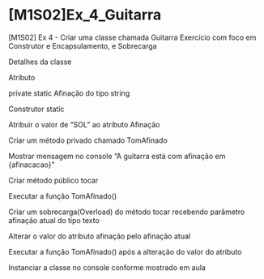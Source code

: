 # [M1S02]Ex_4_Guitarra

[M1S02] Ex 4 - Criar uma classe chamada Guitarra
Exercício com foco em Construtor e Encapsulamento, e Sobrecarga

Detalhes da classe

Atributo

private static Afinação do tipo string

Construtor static

Atribuir o valor de “SOL” ao atributo Afinação

Criar um método privado chamado TomAfinado

Mostrar mensagem no console “A guitarra está com afinação em {afinacacao}”

Criar método público tocar

Executar a função TomAfinado()

Criar um sobrecarga(Overload) do método tocar recebendo parâmetro afinação atual do tipo texto

Alterar o valor do atributo afinação pelo afinação atual

Executar a função TomAfinado() após a alteração do valor do atributo

Instanciar a classe no console conforme mostrado em aula
